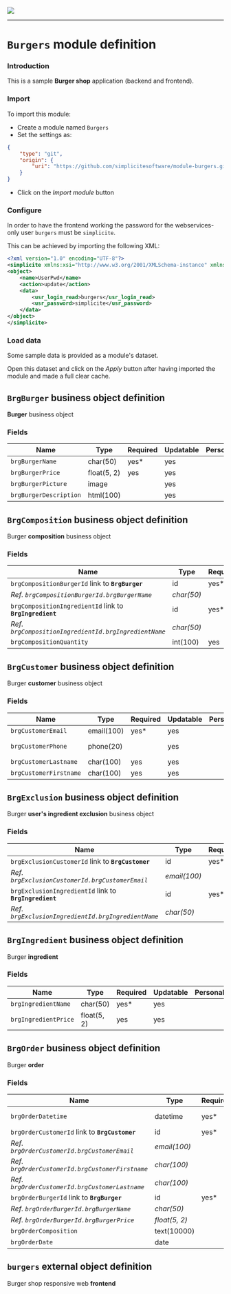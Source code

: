 <!--
 ___ _            _ _    _ _    __
/ __(_)_ __  _ __| (_)__(_) |_ /_/
\__ \ | '  \| '_ \ | / _| |  _/ -_)
|___/_|_|_|_| .__/_|_\__|_|\__\___|
            |_| 
-->
![](https://docs.simplicite.io//logos/logo250.png)
* * *

`Burgers` module definition
===========================

### Introduction

This is a sample **Burger shop** application (backend and frontend).

### Import

To import this module:

- Create a module named `Burgers`
- Set the settings as:

```json
{
	"type": "git",
	"origin": {
		"uri": "https://github.com/simplicitesoftware/module-burgers.git"
	}
}
```

- Click on the _Import module_ button

### Configure

In order to have the frontend working the password for the
webservices-only user `burgers` must be `simplicite`.

This can be achieved by importing the following XML:

```xml
<?xml version="1.0" encoding="UTF-8"?>
<simplicite xmlns:xsi="http://www.w3.org/2001/XMLSchema-instance" xmlns="http://www.simplicite.fr/base" xsi:schemaLocation="http://www.simplicite.fr/base https://www.simplicite.io/resources/schemas/base.xsd">
<object>
	<name>UserPwd</name>
	<action>update</action>
	<data>
		<usr_login_read>burgers</usr_login_read>
		<usr_password>simplicite</usr_password>
	</data>
</object>
</simplicite>
```

### Load data

Some sample data is provided as a module's dataset.

Open this dataset and click on the _Apply_ button after having imported the module and made a full clear cache.


`BrgBurger` business object definition
--------------------------------------

**Burger** business object

### Fields

| Name                                                         | Type                                     | Required | Updatable | Personal | Description                                                                      | 
| ------------------------------------------------------------ | ---------------------------------------- | -------- | --------- | -------- | -------------------------------------------------------------------------------- |
| `brgBurgerName`                                              | char(50)                                 | yes*     | yes       |          | Name                                                                             |
| `brgBurgerPrice`                                             | float(5, 2)                              | yes      | yes       |          | Price                                                                            |
| `brgBurgerPicture`                                           | image                                    |          | yes       |          | Picture                                                                          |
| `brgBurgerDescription`                                       | html(100)                                |          | yes       |          | Description                                                                      |

`BrgComposition` business object definition
-------------------------------------------

Burger **composition** business object

### Fields

| Name                                                         | Type                                     | Required | Updatable | Personal | Description                                                                      | 
| ------------------------------------------------------------ | ---------------------------------------- | -------- | --------- | -------- | -------------------------------------------------------------------------------- |
| `brgCompositionBurgerId` link to **`BrgBurger`**             | id                                       | yes*     | yes       |          | Burger                                                                           |
| _Ref. `brgCompositionBurgerId.brgBurgerName`_                | _char(50)_                               |          |           |          | _Name_                                                                           |
| `brgCompositionIngredientId` link to **`BrgIngredient`**     | id                                       | yes*     | yes       |          | Ingredient                                                                       |
| _Ref. `brgCompositionIngredientId.brgIngredientName`_        | _char(50)_                               |          |           |          | _Name_                                                                           |
| `brgCompositionQuantity`                                     | int(100)                                 | yes      | yes       |          | Quantity                                                                         |

`BrgCustomer` business object definition
----------------------------------------

Burger **customer** business object

### Fields

| Name                                                         | Type                                     | Required | Updatable | Personal | Description                                                                      | 
| ------------------------------------------------------------ | ---------------------------------------- | -------- | --------- | -------- | -------------------------------------------------------------------------------- |
| `brgCustomerEmail`                                           | email(100)                               | yes*     | yes       |          | Email                                                                            |
| `brgCustomerPhone`                                           | phone(20)                                |          | yes       |          | Phone number                                                                     |
| `brgCustomerLastname`                                        | char(100)                                | yes      | yes       |          | Last name                                                                        |
| `brgCustomerFirstname`                                       | char(100)                                | yes      | yes       |          | First name                                                                       |

`BrgExclusion` business object definition
-----------------------------------------

Burger **user's ingredient exclusion** business object

### Fields

| Name                                                         | Type                                     | Required | Updatable | Personal | Description                                                                      | 
| ------------------------------------------------------------ | ---------------------------------------- | -------- | --------- | -------- | -------------------------------------------------------------------------------- |
| `brgExclusionCustomerId` link to **`BrgCustomer`**           | id                                       | yes*     | yes       |          | Customer                                                                         |
| _Ref. `brgExclusionCustomerId.brgCustomerEmail`_             | _email(100)_                             |          |           |          | _Email_                                                                          |
| `brgExclusionIngredientId` link to **`BrgIngredient`**       | id                                       | yes*     | yes       |          | Ingredient                                                                       |
| _Ref. `brgExclusionIngredientId.brgIngredientName`_          | _char(50)_                               |          |           |          | _Name_                                                                           |

`BrgIngredient` business object definition
------------------------------------------

Burger **ingredient**

### Fields

| Name                                                         | Type                                     | Required | Updatable | Personal | Description                                                                      | 
| ------------------------------------------------------------ | ---------------------------------------- | -------- | --------- | -------- | -------------------------------------------------------------------------------- |
| `brgIngredientName`                                          | char(50)                                 | yes*     | yes       |          | Name                                                                             |
| `brgIngredientPrice`                                         | float(5, 2)                              | yes      | yes       |          | Price                                                                            |

`BrgOrder` business object definition
-------------------------------------

Burger **order**

### Fields

| Name                                                         | Type                                     | Required | Updatable | Personal | Description                                                                      | 
| ------------------------------------------------------------ | ---------------------------------------- | -------- | --------- | -------- | -------------------------------------------------------------------------------- |
| `brgOrderDatetime`                                           | datetime                                 | yes*     |           |          | Date and time                                                                    |
| `brgOrderCustomerId` link to **`BrgCustomer`**               | id                                       | yes*     | yes       |          | Customer                                                                         |
| _Ref. `brgOrderCustomerId.brgCustomerEmail`_                 | _email(100)_                             |          |           |          | _Email_                                                                          |
| _Ref. `brgOrderCustomerId.brgCustomerFirstname`_             | _char(100)_                              |          |           |          | _First name_                                                                     |
| _Ref. `brgOrderCustomerId.brgCustomerLastname`_              | _char(100)_                              |          |           |          | _Last name_                                                                      |
| `brgOrderBurgerId` link to **`BrgBurger`**                   | id                                       | yes*     | yes       |          | Burger                                                                           |
| _Ref. `brgOrderBurgerId.brgBurgerName`_                      | _char(50)_                               |          |           |          | _Name_                                                                           |
| _Ref. `brgOrderBurgerId.brgBurgerPrice`_                     | _float(5, 2)_                            |          |           |          | _Price_                                                                          |
| `brgOrderComposition`                                        | text(10000)                              |          |           |          | Composition                                                                      |
| `brgOrderDate`                                               | date                                     |          |           |          | Date                                                                             |

`burgers` external object definition
------------------------------------

Burger shop responsive web **frontend**


